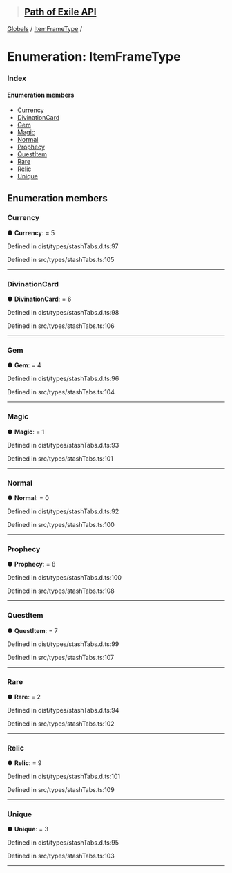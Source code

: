 > ## [Path of Exile API](../README.md)

[Globals](../globals.md) / [ItemFrameType](itemframetype.md) /

# Enumeration: ItemFrameType

### Index

#### Enumeration members

* [Currency](itemframetype.md#currency)
* [DivinationCard](itemframetype.md#divinationcard)
* [Gem](itemframetype.md#gem)
* [Magic](itemframetype.md#magic)
* [Normal](itemframetype.md#normal)
* [Prophecy](itemframetype.md#prophecy)
* [QuestItem](itemframetype.md#questitem)
* [Rare](itemframetype.md#rare)
* [Relic](itemframetype.md#relic)
* [Unique](itemframetype.md#unique)

## Enumeration members

###  Currency

● **Currency**: = 5

Defined in dist/types/stashTabs.d.ts:97

Defined in src/types/stashTabs.ts:105

___

###  DivinationCard

● **DivinationCard**: = 6

Defined in dist/types/stashTabs.d.ts:98

Defined in src/types/stashTabs.ts:106

___

###  Gem

● **Gem**: = 4

Defined in dist/types/stashTabs.d.ts:96

Defined in src/types/stashTabs.ts:104

___

###  Magic

● **Magic**: = 1

Defined in dist/types/stashTabs.d.ts:93

Defined in src/types/stashTabs.ts:101

___

###  Normal

● **Normal**: = 0

Defined in dist/types/stashTabs.d.ts:92

Defined in src/types/stashTabs.ts:100

___

###  Prophecy

● **Prophecy**: = 8

Defined in dist/types/stashTabs.d.ts:100

Defined in src/types/stashTabs.ts:108

___

###  QuestItem

● **QuestItem**: = 7

Defined in dist/types/stashTabs.d.ts:99

Defined in src/types/stashTabs.ts:107

___

###  Rare

● **Rare**: = 2

Defined in dist/types/stashTabs.d.ts:94

Defined in src/types/stashTabs.ts:102

___

###  Relic

● **Relic**: = 9

Defined in dist/types/stashTabs.d.ts:101

Defined in src/types/stashTabs.ts:109

___

###  Unique

● **Unique**: = 3

Defined in dist/types/stashTabs.d.ts:95

Defined in src/types/stashTabs.ts:103

___